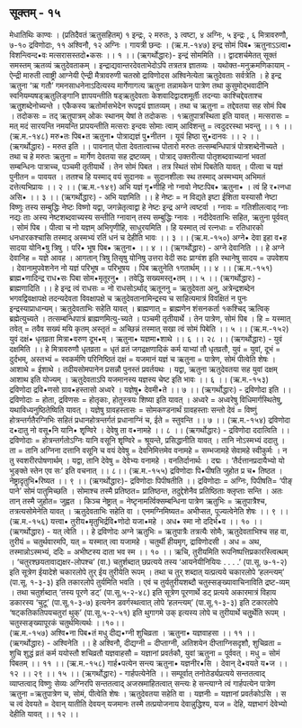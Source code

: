 ## सूक्तम् - १५ 
मेधातिथिः काण्वः । (प्रतिदैवतं ऋतुसहितम्) १ इन्द्रः, २ मरुतः, ३ त्वष्टा, ४ अग्निः, ५ इन्द्रः , ६ मित्रावरुणौ, ७-१० द्रविणोदाः, 
११ अश्विनौ, १२ अग्निः । गायत्री छन्दः । 
(ऋ.म.-१४७) 
इन्द्र सोमं पिब• ऋतुनाऽऽत्वा• विशन्त्विन्द•वः 
मत्सरासस्तदो•कसः ।। १ ।। 
(ऋगर्थोद्धारः)- इन्द्रं सोममिति ।। द्वादशर्चमेतत् सूक्तं समस्तम् ऋतव्यं ऋतुदेवताकम् । इन्द्राद्यवान्तरदेवताभेदोऽपि तत्रतत्र ज्ञातव्यः । यथोक्त-मनुक्रमणिकायाम् - ऐन्द्री मारुती त्वाष्ट्री आग्नेयी ऐन्द्री मैत्रावरुणी चतस्रो द्राविणोदस अश्विनेत्येता ऋतुदेवताः सर्वत्रेति । हे इन्द्र ऋतुना ‘ऋ गतौ’ गमनसाधनेनाऽदित्यस्य मार्गेणागत्य ऋतुना तन्नामकेन पात्रेण तथा कुसुमोद्भवादीनि स्वनियम्यषड्ऋतुलिङ्गानि ज्ञापयन्तीति षड्ऋतुदेवताः केशवादिद्वादशमूर्तीः तदन्याः काश्चिद्देवताश्च ऋतुुशब्देनोच्यन्ते । एकैकस्य ऋतोर्मासभेदेन रूपद्वयं ज्ञातव्यम् । तथा च ऋतुना = तद्देवतया सह सोमं पिब । तदोकसः = तद् ऋतुपात्रम् ओकः स्थानम् येषां ते तदोकसः । १ऋतुपात्रस्थिता इति यावत् । मत्सरासः = मत् मदं सारयन्ति नमयन्ति प्रापयन्तीति मत्सराः इन्दवः सोमाः त्वाम् आविशन्तु = त्वदुदरस्था भवन्तु ।। १ ।।
(ऋ.म.-१४८) 
मरु•तः पिब•त ऋतुना• पोत्राद्यज्ञं पु•नीतन ।
यूयं हिष्ठा सु•दानवः   ।। २ ।। 
(ऋगर्थोद्धारः) - मरुत इति ।। पावनात् पोता देवतात्वाच्च पोतारो मरुतः तत्सम्बन्धिपात्रं पोत्रशब्देनोेच्यते । तथा च हे मरुतः  ऋतुना = मार्गेण देवतया सह द्रष्टव्यम् । पोत्राद्  उक्तरीत्या पोतृशब्दवाच्यानां भवतां सम्बन्धिनः पात्राच्च, पञ्चमी तृतीयार्थे । तेन सोमं पिबत । तत्र स्थितं सोमं पिबतेति यावत् । पीत्वा च यज्ञं पुनीतन = पावयत । ततश्च हि यस्माद् वयं सुदानवः  = सुदानशीलाः स्थ तस्माद् अस्मभ्यम् अभिमतं दत्तेत्यभिप्रायः ।। २ ।।
(ऋ.म.-१४९) 
अभि यज्ञं गृ•णीहि नो ग्नावो नेष्टःपिब• ऋतुना• ।
त्वं हि र•त्नधा असि• ।। ३ ।। 
(ऋगर्थोद्धारः) - अभि यज्ञमिति ।। हे नेष्टः  = न विद्यते इष्टा ईशिता यस्यासौ नेष्टा विष्णुः तस्य सम्बुद्धिः नेष्टः विष्णो  यद्वा, जगन्नेतृत्वाद्वा हे नेष्टः इन्द्र अग्ने त्वष्टर्वा । ग्नावः  = गतिशीलत्वाद् ग्नाः नद्यः ताः अस्य नेष्टशब्दवाच्यस्य सन्तीति ग्नावान् तस्य सम्बुद्धिः  ग्नावः । नदीदेवताभिः सहित, ऋतुना पूर्ववत् । सोमं पिब । पीत्वा च नो यज्ञम् अभिगृणीहि, साधुरयमिति । हि यस्मात् त्वं रत्नधाः = रतिधारको धनधारकश्चासि तस्माद् अस्मभ्यं रतिं धनं च देहीति भावः ।। ३ ।। 
(ऋ.म.-१५०) 
अग्ने• देवा इहा व•ह सादया योनि•षु त्रिषु ।
परि• भूष पिब• ऋतुना•    ।। ४ ।। 
(ऋगर्थोद्धारः) - अग्ने देवानिति ।। हे अग्ने  देवानिह = यज्ञे आवह । आगतान् त्रिषु तिसृषु योनिषु उत्तरा वेदी सदः प्राग्वंश इति स्थानेषु सादय = उपवेशय । देवानामुपवेशनेन नो यज्ञं परिभूष = परिभूषय । पिब ऋतुनेति १गतार्थम् ।। ४ ।। 
(ऋ.म.-१५१)
ब्राह्म•णादिन्द्र राध•सः पिबा सोम•मृतूरनु• ।
तवेद्धि सख्यमस्तृ•तम् ।। ५ ।। 
(ऋगर्थोद्धारः) - ब्राह्मणादिति ।। हे इन्द्र  त्वं राधसः = नो राधसोऽर्थाद् ऋतूननु = ऋतुदेवता अनु, अत्रेन्द्रशब्देन भगवद्विवक्षापक्षे तदन्यदेवता विवक्षापक्षे च ऋतुदेवतानामिन्द्रस्य च साहित्यमात्रं विवक्षितं न पुनः इन्द्रस्याप्राधान्यम्। ऋतुदेवताभिः सहेति यावत् । ब्राह्मणात् = ब्राह्मणेन शंसनकर्ता १कश्चिद् ऋत्विक्  ब्रह्मेत्युच्यते । तत्सम्बन्धिपात्रं ब्राह्मणमित्यु-च्यते । पञ्चमी तृतीयार्थे । तेन पात्रेण, सोमं पिब । हि = यस्मात् तवेत् = तवैव सख्यं मयि कृतम् अस्तृतं = अच्छिन्नं तस्मात् सखा त्वं सोमं पिबेति ।। ५ ।। 
(ऋ.म.-१५२)
युवं दक्षं• धृतव्रता मित्रा•वरुण दूभ•म् ।
ऋतुना• यज्ञमा•शाथे ।। ६ ।। २८ ।। 
(ऋगर्थोद्धारः) - युवं दक्षमिति ।। हे मित्रावरुणौ  धृतव्रता = धृतं व्रतं जगद्रक्षणादिकं कर्म याभ्यां तौ धृतव्रतौ, युवं = युवां, दूभं = दुर्दभम्, अस्तभ्यं = स्वकर्मणि परिनिष्ठितं दक्षं = यजमानं यज्ञं च ऋतुना = पात्रेण, सोमं पीत्वेति शेषः । आशाथे = ईशाथे । तदीयसोमपानेन प्रसन्नौ पुनस्तं प्रवर्तयथः । यद्वा, ऋतुना ऋतुदेवतया सह युवां दक्षम् आशाथ इति योज्यम् । ऋतुदेवताऽपि यजमानस्य यज्ञस्य चेष्ट इति भावः ।। ६ ।।
(ऋ.म.-१५३) 
द्रविणोदा द्रवि•णसो ग्राव•हस्तासो अध्वरे ।
यज्ञेषु• देवमी•ते ।। ७ ।। 
(ऋगर्थोद्धारः) - द्रविणोदा इति ।। द्रविणोदाः = होता, द्रविणसः = होतृकाः, होतुस्त्रयः शिष्या इति यावत् । अध्वरे = अध्वरेषु विधिमार्गस्थितेषु, यथाविध्यनुष्ठितेष्विति यावत् । यज्ञेषु ग्रावहस्तासः = सोमकण्डनार्थं ग्रावहस्ताः सन्तो देवं = विष्णुं होत्रन्तर्गतैरग्निभिः सहितं प्रधानहोत्रन्तर्गतं प्रधानाग्निं च, ईते = स्तुवन्ति ।। ७ ।। 
(ऋ.म.-१५४) 
द्रविणोदा द•दातु नो वसू•नि यानि• शृृण्विरे ।
देवेषु ता व•नामहे ।। ८ ।। 
(ऋगर्थोद्धारः) - द्रविणोदा ददात्विति ।। द्रविणोदाः = होत्रन्तर्गतोऽग्निः यानि वसूनि शृृण्विरे = श्रूयन्ते, प्रसिद्धानीति यावत् । तानि नोऽस्मभ्यं ददातु । ता = तानि अग्निना दत्तानि वसूनि च वयं  देवेषु =  देवनिमित्तमेव वनामहे = सम्भजामहे  सेवामहे स्वीकुर्मः । न  तु  स्वशरीरपोषणार्थम् । यद्वा, तानि देवेषु = देवेभ्यः वनामहे । वनतिर्दानार्थः । दद्मः । ‘तैर्दत्तानप्रदायैभ्यो यो भुङ्क्ते स्तेन एव सः’ इति वचनात् ।। ८।। 
(ऋ.म.-१५५)
द्रविणोदाः पि•पीषति जुहोत प्र च• तिष्ठत । 
नेष्ट्रादृतुभि•रिष्यत ।। ९ ।। 
(ऋगर्थोद्धारः)- द्रविणोदाः पिपीषतीति ।। द्रविणोदाः = अग्निः, पिपीषति= ‘पीङ्  पाने’ सोमं पातुमिच्छति । सोमाश्च तस्मै प्रतिष्ठत= प्रातिष्ठन्त, तदुद्देशेनैव प्रतिष्ठिताः क्लृप्ताः सन्ति । अतः तान् तस्मै जुहोत= जुह्वत । किञ्च नेष्ट्रात् = नेष्टृनामर्त्विक्सम्बन्धिना  पात्रेण ऋतुभिः = ऋतुपात्रैश्च, तत्रत्यसोमेनेति यावत् । ऋतुदेवताभिः सहेति वा । एनमग्निमिष्यत= अभीप्सत, पूज्यत्वेनेति शेषः ।। ९ ।। 
(ऋ.म.-१५६) 
यत्त्वा• तुरीय•मृतुभिर्द्रवि•णोदो यजा•महे । 
अध• स्मा नो ददिर्भ•व ।। १० ।। 
(ऋगर्थोद्धारः) - यत् त्वेति ।। हे द्रविणोदः  अग्ने  ऋतुभिः = ऋतुपात्रैः तत्रत्यैः सोमैः, ऋतुदेवताभिश्च सह वा, तुरीयं = चतुर्थवारमपि, यत् = यस्मात् त्वा यजामहे । चतुर्थी  हीयमृग्, द्राविणोदसी । अध = अथ, तस्मान्नोऽस्मभ्यं, ददिः = अभीष्टस्य दाता भव स्म ।। १० ।।
ऋचि, तुरीयमिति रूपनिष्पत्तिप्रकारस्त्वित्थम् । ‘चतुरश्छयतावाद्यक्षर-लोपश्च’ (वा.) चतुर्शब्दात् छप्रत्यये तस्य ‘आयनेयीनियियः . . . .’ (पा.सू. ७-१-२) इति सूत्रेण ईयादेशे चकारलोपे तुर् ईय तुरीयेति रूपम् । तथा च तुर् शब्दात् यत्प्रत्यये चकारलोपे ‘हलन्त्यम्’ (पा.सू. १-३-३) इति तकारलोपे तुर्यमिति भवति । एवं च तुर्यतुरीयशब्दौ चतुस्सङ्ख्यावाचिनाविति द्रष्ट-व्यम् । तथा चतुर्शब्दात् ‘तस्य पूरणे डट्’ (पा.सू.५-२-४८) इति सूत्रेण पूरणार्थे डट् प्रत्यये अकारमात्रं विहाय डकारस्य ‘चुटू’ (पा.सू.१-३-७) इत्यनेन डवर्गस्थत्वात् लोपे ‘हलन्त्यम्’ (पा.सू.१-३-३) इति टकारलोपे ‘षट्कतिकतिपयचतुरां थुक्’ (पा.सू.५-२-५१) इति थुगागमे उक्  इत्यस्य लोपे च तुरीयार्थे चतुुर्थेति रूपम् । चतुस्सङ्ख्यापूरकं  चतुर्थमित्यर्थः ।।१०।।  
(ऋ.म.-१५७)
अश्वि•ना पिब•तं मधु दीद्य•ग्नी शुचिव्रता ।
ऋतुना• यज्ञवाहसा  ।। ११ ।।
(ऋगर्थोद्धारः) - अश्विनेति ।। हे अश्विनौ, दीद्यग्नी = दीप्ताग्नी, अतिशयेन दीप्ताग्निसदृशौ, शुचिव्रता = शुचि शुद्धं व्रतं कर्म ययोस्तौ शचिव्रतौ यज्ञवाहसौ = यज्ञानां प्रवर्तकौ, युवां ऋतुना = पूर्ववत् । मधु = सोमं पिबतम् ।। ११ ।। 
(ऋ.म.-१५८) 
गार्ह•पत्येन सन्त्य ऋतुना• यज्ञनीर•सि ।
देवान्  दे•वयते य•ज ।। १२ ।। २९ ।। १५ ।।
(ऋगर्थोद्धारः) - गार्हपत्येनेति ।। सम्पूर्वात्  तनोतेर्ड्यप्रत्यये सन्ततत्वाद् व्याप्तत्वाद् विष्णुः सेव्यः अग्निरपि सन्ततत्वाद् अजस्रमाहितत्वात् सन्त्यः  हे सन्त्याग्ने त्वं गार्हपत्येन पात्रेण ऋतुना =ऋतुपात्रेण च, सोमं, पीत्वेति  शेषः । ऋतुदेवतया  सहेति वा । यज्ञनीः = यज्ञानां प्रवर्तकोऽसि । स च त्वं देवयते = देवान् यातीति देवयन् यजमानः तस्मै तत्प्रयोजनाय देवान्नुद्धिश्य, यज = देहि, यज्ञभागं देवेभ्यो देहीति यावत् ।। १२ ।। 
